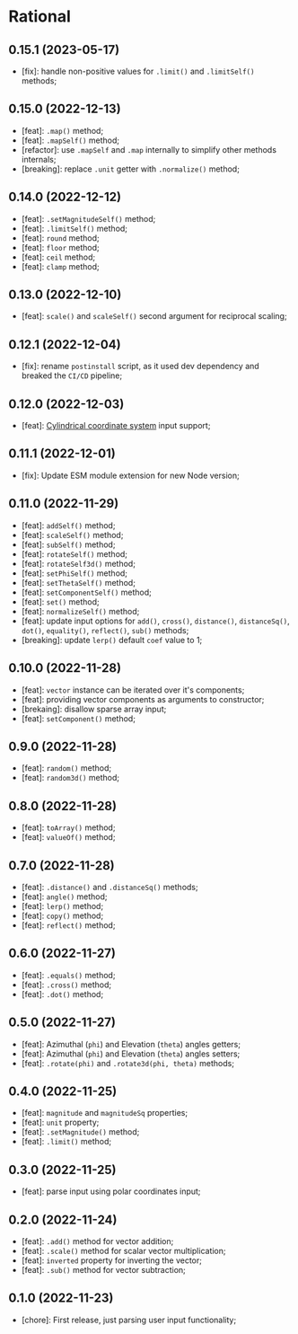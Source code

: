 # Rational

## 0.15.1 (2023-05-17)

- [fix]: handle non-positive values for `.limit()` and `.limitSelf()` methods;

## 0.15.0 (2022-12-13)

- [feat]: `.map()` method;
- [feat]: `.mapSelf()` method;
- [refactor]: use `.mapSelf` and `.map` internally to simplify other methods internals;
- [breaking]: replace `.unit` getter with `.normalize()` method;

## 0.14.0 (2022-12-12)

- [feat]: `.setMagnitudeSelf()` method;
- [feat]: `.limitSelf()` method;
- [feat]: `round` method;
- [feat]: `floor` method;
- [feat]: `ceil` method;
- [feat]: `clamp` method;

## 0.13.0 (2022-12-10)

- [feat]: `scale()` and `scaleSelf()` second argument for reciprocal scaling;

## 0.12.1 (2022-12-04)

- [fix]: rename `postinstall` script, as it used dev dependency and breaked the `CI/CD` pipeline;

## 0.12.0 (2022-12-03)

- [feat]: [Cylindrical coordinate system](https://en.wikipedia.org/wiki/Cylindrical_coordinate_system) input support;

## 0.11.1 (2022-12-01)

- [fix]: Update ESM module extension for new Node version;

## 0.11.0 (2022-11-29)

- [feat]: `addSelf()` method;
- [feat]: `scaleSelf()` method;
- [feat]: `subSelf()` method;
- [feat]: `rotateSelf()` method;
- [feat]: `rotateSelf3d()` method;
- [feat]: `setPhiSelf()` method;
- [feat]: `setThetaSelf()` method;
- [feat]: `setComponentSelf()` method;
- [feat]: `set()` method;
- [feat]: `normalizeSelf()` method;
- [feat]: update input options for `add()`, `cross()`, `distance()`, `distanceSq()`, `dot()`, `equality()`, `reflect()`, `sub()` methods;
- [breaking]: update `lerp()` default `coef` value to 1;

## 0.10.0 (2022-11-28)

- [feat]: `vector` instance can be iterated over it's components;
- [feat]: providing vector components as arguments to constructor;
- [brekaing]: disallow sparse array input;
- [feat]: `setComponent()` method;

## 0.9.0 (2022-11-28)

- [feat]: `random()` method;
- [feat]: `random3d()` method;

## 0.8.0 (2022-11-28)

- [feat]: `toArray()` method;
- [feat]: `valueOf()` method;

## 0.7.0 (2022-11-28)

- [feat]: `.distance()` and `.distanceSq()` methods;
- [feat]: `angle()` method;
- [feat]: `lerp()` method;
- [feat]: `copy()` method;
- [feat]: `reflect()` method;

## 0.6.0 (2022-11-27)

- [feat]: `.equals()` method;
- [feat]: `.cross()` method;
- [feat]: `.dot()` method;

## 0.5.0 (2022-11-27)

- [feat]: Azimuthal (`phi`) and Elevation (`theta`) angles getters;
- [feat]: Azimuthal (`phi`) and Elevation (`theta`) angles setters;
- [feat]: `.rotate(phi)` and `.rotate3d(phi, theta)` methods;

## 0.4.0 (2022-11-25)

- [feat]: `magnitude` and `magnitudeSq` properties;
- [feat]: `unit` property;
- [feat]: `.setMagnitude()` method;
- [feat]: `.limit()` method;

## 0.3.0 (2022-11-25)

- [feat]: parse input using polar coordinates input;

## 0.2.0 (2022-11-24)

- [feat]: `.add()` method for vector addition;
- [feat]: `.scale()` method for scalar vector multiplication;
- [feat]: `inverted` property for inverting the vector;
- [feat]: `.sub()` method for vector subtraction;

## 0.1.0 (2022-11-23)

- [chore]: First release, just parsing user input functionality;
